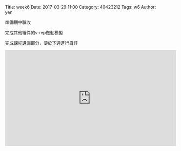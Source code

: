 Title: week6
Date: 2017-03-29 11:00
Category: 40423212
Tags: w6
Author: yen

準備期中驗收
<!-- PELICAN_END_SUMMARY -->

<p>完成其他組件的v-rep做動模擬</p>
<p>完成課程遺漏部分，便於下週進行自評</p>
<iframe width="560" height="315" src="https://www.youtube.com/embed/QrxYhKm3fJ8" frameborder="0" allowfullscreen></iframe>